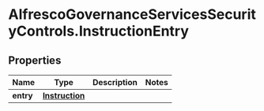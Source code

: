 # AlfrescoGovernanceServicesSecurityControls.InstructionEntry

## Properties
Name | Type | Description | Notes
------------ | ------------- | ------------- | -------------
**entry** | [**Instruction**](Instruction.md) |  | 


